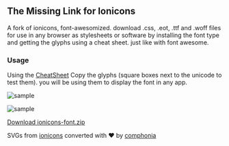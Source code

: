 ## The Missing Link for Ionicons

A fork of ionicons, font-awesomized. download .css, .eot, .ttf and .woff files for use in any browser as stylesheets or software by installing the font type and getting the glyphs using a cheat sheet. just like with font awesome.

### Usage

Using the [CheatSheet](https://comphonia.github.io/ionicons-font-pack/demo.html)  Copy the glyphs (square boxes next to the unicode to test them). you will be using them to display the font in any app.

![sample](https://comphonia.github.io/ionicons-font-pack/demo-files/g1.PNG)


![sample](https://comphonia.github.io/ionicons-font-pack/demo-files/g2.PNG)

[Download ionicons-font.zip](https://comphonia.github.io/ionicons-font-pack/ionicons-font.zip)

SVGs from [ionicons](https://ionicons.com/) converted with &hearts; by [comphonia](https://comphonia.com)
